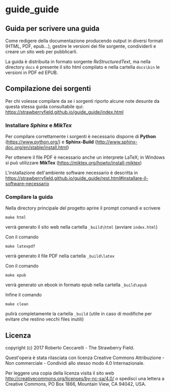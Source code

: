 # guide_guide
## Guida per scrivere una guida

Come redigere della documentazione producendo output in diversi formati (HTML, PDF, epub...),
gestire le versioni dei file sorgente, condividerli e creare un sito web per pubblicarli.

La guida è distribuita in formato sorgente *ReStructuredText*, 
ma nella directory `docs` è presente il sito html compilato
e nella cartella `docs\bin` le versioni in PDF ed EPUB.

## Compilazione dei sorgenti

Per chi volesse compilare da se i sorgenti riporto alcune note desunte da questa stessa guida consultabile qui: https://strawberryfield.github.io/guide_guide/index.html

### Installare *Sphinx* e *MikTex*

Per compilare correttamente i sorgenti è necessario disporre di **Python** (https://www.python.org/)
e **Sphinx-Build** (http://www.sphinx-doc.org/en/stable/install.html)

Per ottenere il file PDF è necessario anche un interprete LaTeX; in Windows si può utilizzare **MikTex** (https://miktex.org/howto/install-miktex) 

L'installazione dell'ambiente software necessario è descritta in https://strawberryfield.github.io/guide_guide/rest.html#installare-il-software-necessario

### Compilare la guida

Nella directory principale del progetto aprire il prompt comandi e scrivere

    make html
	
verrà generato il sito web nella cartella `_build\html` (avviare `index.html`)

Con il comando

    make latexpdf
	
verrà generato il file PDF nella cartella `_build\latex`

Con il comando 

    make epub
	
verrà generato un ebook in formato epub nella cartella `_build\epub`

Infine il comando

    make clean
	
pulirà completamente la cartella `_build` 
(utile in caso di modifiche per evitare che restino vecchi files inutili)

## Licenza

copyright (c) 2017 Roberto Ceccarelli - The Strawberry Field.

Quest'opera è stata rilasciata con licenza Creative Commons Attribuzione - Non commerciale - Condividi allo stesso modo 4.0 Internazionale. 

Per leggere una copia della licenza visita il sito web http://creativecommons.org/licenses/by-nc-sa/4.0/ o spedisci una lettera a Creative Commons, PO Box 1866, Mountain View, CA 94042, USA.

